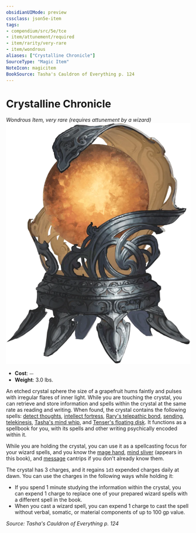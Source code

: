 ```yaml
---
obsidianUIMode: preview
cssclass: json5e-item
tags:
- compendium/src/5e/tce
- item/attunement/required
- item/rarity/very-rare
- item/wondrous
aliases: ["Crystalline Chronicle"]
SourceType: "Magic Item"
NoteIcon: magicitem
BookSource: Tasha's Cauldron of Everything p. 124
---
```

# Crystalline Chronicle
*Wondrous Item, very rare (requires attunement by a wizard)*  
![](/3-Mechanics/CLI/items/img/crystalline-chronicle.webp#right)  

- **Cost**: ⏤
- **Weight**: 3.0 lbs.

An etched crystal sphere the size of a grapefruit hums faintly and pulses with irregular flares of inner light. While you are touching the crystal, you can retrieve and store information and spells within the crystal at the same rate as reading and writing. When found, the crystal contains the following spells: [detect thoughts](/3-Mechanics/CLI/spells/detect-thoughts.md), [intellect fortress](/3-Mechanics/CLI/spells/intellect-fortress-tce.md), [Rary's telepathic bond](/3-Mechanics/CLI/spells/rarys-telepathic-bond.md), [sending](/3-Mechanics/CLI/spells/sending.md), [telekinesis](/3-Mechanics/CLI/spells/telekinesis.md), [Tasha's mind whip](/3-Mechanics/CLI/spells/tashas-mind-whip-tce.md), and [Tenser's floating disk](/3-Mechanics/CLI/spells/tensers-floating-disk.md). It functions as a spellbook for you, with its spells and other writing psychically encoded within it.

While you are holding the crystal, you can use it as a spellcasting focus for your wizard spells, and you know the [mage hand](/3-Mechanics/CLI/spells/mage-hand.md), [mind sliver](/3-Mechanics/CLI/spells/mind-sliver-tce.md) (appears in this book), and [message](/3-Mechanics/CLI/spells/message.md) cantrips if you don't already know them.

The crystal has 3 charges, and it regains `1d3` expended charges daily at dawn. You can use the charges in the following ways while holding it:

- If you spend 1 minute studying the information within the crystal, you can expend 1 charge to replace one of your prepared wizard spells with a different spell in the book.  
- When you cast a wizard spell, you can expend 1 charge to cast the spell without verbal, somatic, or material components of up to 100 gp value.  

*Source: Tasha's Cauldron of Everything p. 124*